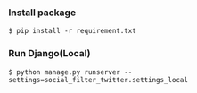 ### Install package
```
$ pip install -r requirement.txt
```

### Run Django(Local)
```
$ python manage.py runserver --settings=social_filter_twitter.settings_local
```
